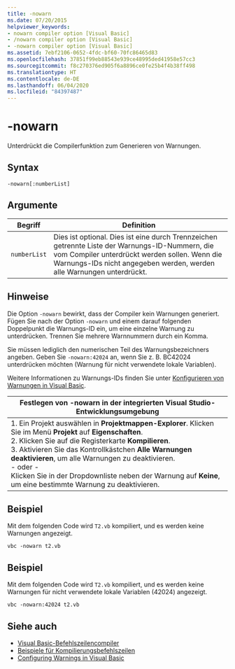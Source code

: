 ```yaml
---
title: -nowarn
ms.date: 07/20/2015
helpviewer_keywords:
- nowarn compiler option [Visual Basic]
- /nowarn compiler option [Visual Basic]
- -nowarn compiler option [Visual Basic]
ms.assetid: 7ebf2106-0652-4fdc-bf60-70fc86465d83
ms.openlocfilehash: 37851f99eb88543e939ce48995ded41958e57cc3
ms.sourcegitcommit: f8c270376ed905f6a8896ce0fe25b4f4b38ff498
ms.translationtype: HT
ms.contentlocale: de-DE
ms.lasthandoff: 06/04/2020
ms.locfileid: "84397487"
---
```

# <a name="-nowarn"></a>-nowarn
Unterdrückt die Compilerfunktion zum Generieren von Warnungen.  
  
## <a name="syntax"></a>Syntax  
  
```console  
-nowarn[:numberList]  
```  
  
## <a name="arguments"></a>Argumente  
  
|Begriff|Definition|  
|---|---|  
|`numberList`|Dies ist optional. Dies ist eine durch Trennzeichen getrennte Liste der Warnungs-ID-Nummern, die vom Compiler unterdrückt werden sollen. Wenn die Warnungs-IDs nicht angegeben werden, werden alle Warnungen unterdrückt.|  
  
## <a name="remarks"></a>Hinweise  
 Die Option `-nowarn` bewirkt, dass der Compiler kein Warnungen generiert. Fügen Sie nach der Option `-nowarn` und einem darauf folgenden Doppelpunkt die Warnungs-ID ein, um eine einzelne Warnung zu unterdrücken. Trennen Sie mehrere Warnnummern durch ein Komma.  
  
 Sie müssen lediglich den numerischen Teil des Warnungsbezeichners angeben. Geben Sie `-nowarn:42024` an, wenn Sie z. B. BC42024 unterdrücken möchten (Warnung für nicht verwendete lokale Variablen).  
  
 Weitere Informationen zu Warnungs-IDs finden Sie unter [Konfigurieren von Warnungen in Visual Basic](/visualstudio/ide/configuring-warnings-in-visual-basic).  
  
|Festlegen von -nowarn in der integrierten Visual Studio-Entwicklungsumgebung|  
|---|  
|1.  Ein Projekt auswählen in **Projektmappen-Explorer**. Klicken Sie im Menü **Projekt** auf **Eigenschaften**. <br />2.  Klicken Sie auf die Registerkarte **Kompilieren**.<br />3.  Aktivieren Sie das Kontrollkästchen **Alle Warnungen deaktivieren**, um alle Warnungen zu deaktivieren.<br />     - oder -<br />     Klicken Sie in der Dropdownliste neben der Warnung auf **Keine**, um eine bestimmte Warnung zu deaktivieren.|  
  
## <a name="example"></a>Beispiel  
 Mit dem folgenden Code wird `T2.vb` kompiliert, und es werden keine Warnungen angezeigt.  
  
```console
vbc -nowarn t2.vb  
```  
  
## <a name="example"></a>Beispiel  
 Mit dem folgenden Code wird `T2.vb` kompiliert, und es werden keine Warnungen für nicht verwendete lokale Variablen (42024) angezeigt.  
  
```console
vbc -nowarn:42024 t2.vb  
```  
  
## <a name="see-also"></a>Siehe auch

- [Visual Basic-Befehlszeilencompiler](index.md)
- [Beispiele für Kompilierungsbefehlszeilen](sample-compilation-command-lines.md)
- [Configuring Warnings in Visual Basic](/visualstudio/ide/configuring-warnings-in-visual-basic)
